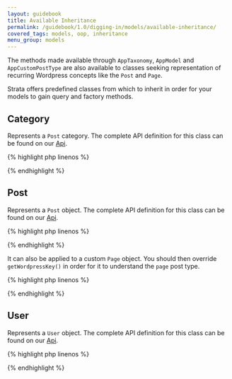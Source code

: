 ```yaml
---
layout: guidebook
title: Available Inheritance
permalink: /guidebook/1.0/digging-in/models/available-inheritance/
covered_tags: models, oop, inheritance
menu_group: models
---
```


The methods made available through `AppTaxonomy`, `AppModel` and `AppCustomPostType` are also available to classes seeking representation of recurring Wordpress concepts like the `Post` and `Page`.

Strata offers predefined classes from which to inherit in order for your models to gain query and factory methods.

## Category

Represents a `Post` category. The complete API definition for this class can be found on our [Api](/api/1.0/classes/Strata_Model_Taxonomy_Category.html).

{% highlight php linenos %}
<?php
namespace App\Model;

use Strata\Model\Taxonomy\Category as StrataCategory

class Category extends StrataCategory
{

    // ...

}
?>
{% endhighlight %}

## Post

Represents a `Post` object. The complete API definition for this class can be found on our [Api](/api/1.0/classes/Strata_Model_Post.html).

{% highlight php linenos %}
<?php
namespace App\Model;

use Strata\Model\Post as StrataPost

class Post extends StrataPost
{

    // ...

}
?>
{% endhighlight %}

It can also be applied to a custom `Page` object. You should then override `getWordpressKey()` in order for it to understand the `page` post type.

{% highlight php linenos %}
<?php
namespace App\Model;

use Strata\Model\Post as StrataPost

class Page extends StrataPost
{
    public function getWordpressKey()
    {
        return "page";
    }

    // ...

}
?>
{% endhighlight %}


## User

Represents a `User` object. The complete API definition for this class can be found on our [Api](/api/1.0/classes/Strata_Model_User.html).

{% highlight php linenos %}
<?php
namespace App\Model;

use Strata\Model\User as StrataUser

class User extends StrataUser
{

    // ...

}
?>
{% endhighlight %}
